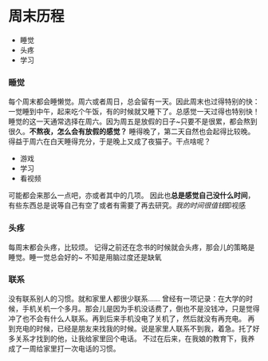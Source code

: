 # 周末历程
* 睡觉
* 头疼
* 学习

### 睡觉
每个周末都会睡懒觉。周六或者周日，总会留有一天。因此周末也过得特别的快：一觉睡到中午，起来吃个午饭，有的时候就又睡下了。总感觉一天过得也特别快！睡觉的这一天通常选择在周六。因为周五是放假的日子~只要不是很累，都会熬到很久。**不熬夜，怎么会有放假的感觉？**
睡得晚了，第二天自然也会起得比较晚。得益于周六在白天睡得充分，于是晚上又成了夜猫子。干点啥呢？
* 游戏
* 学习
* 看视频

可能都会来那么一点吧，亦或者其中的几项。
因此也**总是感觉自己没什么时间**，有些东西总是说等自己有空了或者有需要了再去研究。*我的时间很值钱*即视感

### 头疼
每周末都会头疼，比较烦。
记得之前还在念书的时候就会头疼，那会儿的策略是睡觉。睡一觉总会好的~
不知是用脑过度还是缺氧

### 联系
没有联系别人的习惯。就和家里人都很少联系……
曾经有一项记录：在大学的时候，手机关机一个多月。那会儿是因为手机没话费了，倒也不是没钱冲，只是觉得冲了也不会有什么人联系。再到后来手机没电了关机了，然后就没有再充电。
再到充电的时候，已经是朋友来找我的时候。说是家里人联系不到我，着急。托了好多关系才找到的他，让我给家里回个电话。
不过在后来，在我娘的教育下，我养成了一周给家里打一次电话的习惯。
